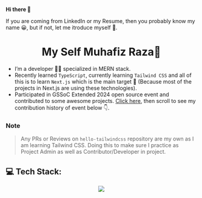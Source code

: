 **Hi there 👋**

If you are coming from LinkedIn or my Resume, then you probably know my name 😀, but if not, let me itroduce myself 🙂.

<h1 align="center">My Self Muhafiz Raza🤝</h1>

- I’m a developer 👨‍💻 specialized in MERN stack.
- Recently learned `TypeScript`, currently learning `Tailwind CSS` and all of this is to learn `Next.js` which is the main target 🎯 (Because most of the projects in Next.js are using these technologies).
-  Participated in GSSoC Extended 2024 open source event and contributed to some awesome projects. [Click here](https://github.com/muhafiz5814?tab=overview&from=2024-10-01&to=2024-10-31#:~:text=Contribution%20activity), then scroll to see my contribution history of event below 👇.  

### Note
> Any PRs or Reviews on `hello-tailwindcss` repository are my own as I am learning Tailwind CSS. Doing this to make sure I practice as Project Admin as well as Contributor/Developer in project.
<!-- - 👯 I’m looking to collaborate on ...
- 🤔 I’m looking for help with ...
- 💬 Ask me about ...
- 📫 How to reach me: ...
- 😄 Pronouns: ...
- ⚡ Fun fact: ...
-->

## 💻 Tech Stack:

<div align="center">

<a href="#" target="_blank">
<img src="https://skillicons.dev/icons?i=html,css,tailwind,javascript,react,redux,nodejs,express,mongodb,git,github,postman,java,ts,vercel&perline=10" />
</a>

</div>

<br>


